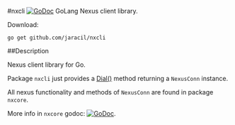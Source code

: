 #nxcli [![GoDoc](https://godoc.org/github.com/jaracil/nxcli?status.png)](https://godoc.org/github.com/jaracil/nxcli)
GoLang Nexus client library.

Download:
```shell
go get github.com/jaracil/nxcli
```

##Description

Nexus client library for Go.

Package `nxcli` just provides a [Dial()](https://godoc.org/github.com/jaracil/nxcli#Dial) method returning a `NexusConn` instance.

All nexus functionality and methods of `NexusConn` are found in package `nxcore`.

More info in `nxcore` godoc: [![GoDoc](https://godoc.org/github.com/jaracil/nxcli/nxcore?status.png)](https://godoc.org/github.com/jaracil/nxcli/nxcore).